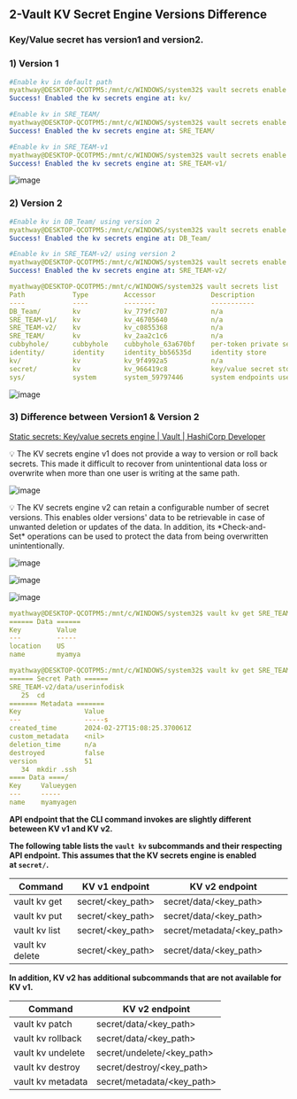 ## 2-Vault KV Secret Engine Versions Difference

### Key/Value secret has version1 and version2.

### **1) Version 1**

```yaml
#Enable kv in default path
myathway@DESKTOP-QCOTPM5:/mnt/c/WINDOWS/system32$ vault secrets enable kv
Success! Enabled the kv secrets engine at: kv/

#Enable kv in SRE_TEAM/
myathway@DESKTOP-QCOTPM5:/mnt/c/WINDOWS/system32$ vault secrets enable --path=SRE_TEAM kv
Success! Enabled the kv secrets engine at: SRE_TEAM/

#Enable kv in SRE_TEAM-v1
myathway@DESKTOP-QCOTPM5:/mnt/c/WINDOWS/system32$ vault secrets enable -version=1 --path=SRE_TEAM-v1 kv
Success! Enabled the kv secrets engine at: SRE_TEAM-v1/
```

![image](https://github.com/myathway-lab/2-Vault-KV-Versions-Diff/assets/157335804/eaeb5e6b-b9d6-429d-b907-14d9ffaae54d)


### **2) Version 2**

```yaml
#Enable kv in DB_Team/ using version 2
myathway@DESKTOP-QCOTPM5:/mnt/c/WINDOWS/system32$ vault secrets enable -version=2 --path=DB_Team kv
Success! Enabled the kv secrets engine at: DB_Team/

#Enable kv in SRE_TEAM-v2/ using version 2
myathway@DESKTOP-QCOTPM5:/mnt/c/WINDOWS/system32$ vault secrets enable -version=2 --path=SRE_TEAM-v2 kv
Success! Enabled the kv secrets engine at: SRE_TEAM-v2/

myathway@DESKTOP-QCOTPM5:/mnt/c/WINDOWS/system32$ vault secrets list
Path            Type         Accessor              Description
----            ----         --------              -----------
DB_Team/        kv           kv_779fc707           n/a
SRE_TEAM-v1/    kv           kv_46705640           n/a
SRE_TEAM-v2/    kv           kv_c0855368           n/a
SRE_TEAM/       kv           kv_2aa2c1c6           n/a
cubbyhole/      cubbyhole    cubbyhole_63a670bf    per-token private secret storage
identity/       identity     identity_bb56535d     identity store
kv/             kv           kv_9f4992a5           n/a
secret/         kv           kv_966419c8           key/value secret storage
sys/            system       system_59797446       system endpoints used for control, policy and debugging
```

![image](https://github.com/myathway-lab/2-Vault-KV-Versions-Diff/assets/157335804/6b459af8-59e4-485b-9156-82c1377badd0)



### 3) Difference between Version1 & Version 2

[Static secrets: Key/value secrets engine | Vault | HashiCorp Developer](https://developer.hashicorp.com/vault/tutorials/secrets-management/static-secrets)

<aside>
💡 The KV secrets engine v1 does not provide a way to version or roll back secrets. This made it difficult to recover from unintentional data loss or overwrite when more than one user is writing at the same path.

</aside>

![image](https://github.com/myathway-lab/2-Vault-KV-Versions-Diff/assets/157335804/fb539ae1-1856-42df-b9ae-a725b8105a5d)


<aside>
💡 The KV secrets engine v2 can retain a configurable number of secret versions. This enables older versions' data to be retrievable in case of unwanted deletion or updates of the data. In addition, its *Check-and-Set* operations can be used to protect the data from being overwritten unintentionally.

</aside>

![image](https://github.com/myathway-lab/2-Vault-KV-Versions-Diff/assets/157335804/815d3d05-9ea5-4549-ab65-fd79d641cf17)


![image](https://github.com/myathway-lab/2-Vault-KV-Versions-Diff/assets/157335804/dd94a8e8-c9f0-4ef4-b340-ba90db459cef)


![image](https://github.com/myathway-lab/2-Vault-KV-Versions-Diff/assets/157335804/a26b46d7-d7ec-436b-84e4-6e5f1325fbd7)


```yaml
myathway@DESKTOP-QCOTPM5:/mnt/c/WINDOWS/system32$ vault kv get SRE_TEAM-v1/user1
====== Data ======
Key         Value
---         -----
location    US
name        myamya

myathway@DESKTOP-QCOTPM5:/mnt/c/WINDOWS/system32$ vault kv get SRE_TEAM-v2/userinfo
====== Secret Path ======
SRE_TEAM-v2/data/userinfodisk
   25  cd
======= Metadata =======
Key                Value
---                -----s
created_time       2024-02-27T15:08:25.370061Z
custom_metadata    <nil>
deletion_time      n/a
destroyed          false
version            51
   34  mkdir .ssh
==== Data ====/
Key     Valueygen
---     -----
name    myamyagen
```

**API endpoint that the CLI command invokes are slightly different beteween KV v1 and KV v2.**

**The following table lists the `vault kv` subcommands and their respecting API endpoint. This assumes that the KV secrets engine is enabled at `secret/`.**

| Command | KV v1 endpoint | KV v2 endpoint |
| --- | --- | --- |
| vault kv get | secret/<key_path> | secret/data/<key_path> |
| vault kv put | secret/<key_path> | secret/data/<key_path> |
| vault kv list | secret/<key_path> | secret/metadata/<key_path> |
| vault kv delete | secret/<key_path> | secret/data/<key_path> |

**In addition, KV v2 has additional subcommands that are not available for KV v1.**

| Command | KV v2 endpoint |
| --- | --- |
| vault kv patch | secret/data/<key_path> |
| vault kv rollback | secret/data/<key_path> |
| vault kv undelete | secret/undelete/<key_path> |
| vault kv destroy | secret/destroy/<key_path> |
| vault kv metadata | secret/metadata/<key_path> |

###

